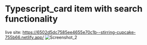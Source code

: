 # Typescript_card item with search functionality
live site: https://6502d5dc7585ee4655e70c1b--stirring-cupcake-755b66.netlify.app/
![Screenshot_2](https://github.com/Nazmulhasan032/Typescript_card/assets/121762544/533ad83b-ed3d-46ca-a9ff-5b159c0c38b4)
